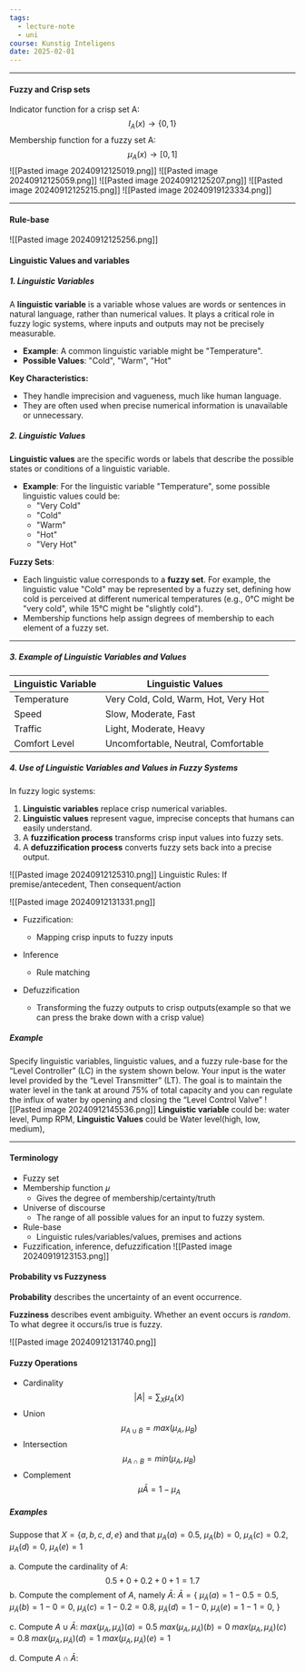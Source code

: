 ```yaml
---
tags:
  - lecture-note
  - uni
course: Kunstig Inteligens
date: 2025-02-01
---
```

--- 
#### Fuzzy and Crisp sets
Indicator function for a crisp set A:
$$
I_{A}(x)\rightarrow\{0,1\}
$$
Membership function for a fuzzy set A:
$$
\mu_{A}(x)\rightarrow [0,1]
$$
![[Pasted image 20240912125019.png]]
![[Pasted image 20240912125059.png]]
![[Pasted image 20240912125207.png]]
![[Pasted image 20240912125215.png]]
![[Pasted image 20240919123334.png]]

---

#### Rule-base
![[Pasted image 20240912125256.png]]

#### Linguistic Values and variables
##### **1. Linguistic Variables**

A **linguistic variable** is a variable whose values are words or sentences in natural language, rather than numerical values. It plays a critical role in fuzzy logic systems, where inputs and outputs may not be precisely measurable.

- **Example**: A common linguistic variable might be "Temperature".
- **Possible Values**: "Cold", "Warm", "Hot"

**Key Characteristics:**

- They handle imprecision and vagueness, much like human language.
- They are often used when precise numerical information is unavailable or unnecessary.

##### **2. Linguistic Values**

**Linguistic values** are the specific words or labels that describe the possible states or conditions of a linguistic variable.

- **Example**: For the linguistic variable "Temperature", some possible linguistic values could be:
    - "Very Cold"
    - "Cold"
    - "Warm"
    - "Hot"
    - "Very Hot"

**Fuzzy Sets**:

- Each linguistic value corresponds to a **fuzzy set**. For example, the linguistic value "Cold" may be represented by a fuzzy set, defining how cold is perceived at different numerical temperatures (e.g., 0°C might be "very cold", while 15°C might be "slightly cold").
- Membership functions help assign degrees of membership to each element of a fuzzy set.

---

##### **3. Example of Linguistic Variables and Values**

| Linguistic Variable | Linguistic Values                    |
| ------------------- | ------------------------------------ |
| Temperature         | Very Cold, Cold, Warm, Hot, Very Hot |
| Speed               | Slow, Moderate, Fast                 |
| Traffic             | Light, Moderate, Heavy               |
| Comfort Level       | Uncomfortable, Neutral, Comfortable  |

##### **4. Use of Linguistic Variables and Values in Fuzzy Systems**

In fuzzy logic systems:

1. **Linguistic variables** replace crisp numerical variables.
2. **Linguistic values** represent vague, imprecise concepts that humans can easily understand.
3. A **fuzzification process** transforms crisp input values into fuzzy sets.
4. A **defuzzification process** converts fuzzy sets back into a precise output.

![[Pasted image 20240912125310.png]]
Linguistic Rules:
If premise/antecedent, Then consequent/action


![[Pasted image 20240912131331.png]]
* Fuzzification:
	* Mapping crisp inputs to fuzzy inputs

* Inference
	* Rule matching
	
* Defuzzification
	* Transforming the fuzzy outputs to crisp outputs(example so that we can press the brake down with a crisp value)

##### Example
Specify linguistic variables, linguistic values, and a fuzzy rule-base for the “Level Controller” (LC) in the system shown below. Your input is the water level provided by the “Level Transmitter” (LT). The goal is to maintain the water level in the tank at around 75% of total capacity and you can regulate the influx of water by opening and closing the “Level Control Valve”
![[Pasted image 20240912145536.png]]
**Linguistic variable** could be: water level, Pump RPM, 
**Linguistic Values** could be Water level(high, low, medium), 

****

#### Terminology
* Fuzzy set
* Membership function 𝜇
	* Gives the degree of membership/certainty/truth
* Universe of discourse
	* The range of all possible values for an input to  fuzzy system.
* Rule-base
	* Linguistic rules/variables/values, premises and actions
* Fuzzification, inference, defuzzification
![[Pasted image 20240919123153.png]]

#### Probability vs Fuzzyness
**Probability** describes the uncertainty of an
event occurrence.

**Fuzziness** describes event ambiguity.
Whether an event occurs is *random*.
To what degree it occurs/is true is fuzzy.

![[Pasted image 20240912131740.png]]
#### Fuzzy Operations
* Cardinality
$$
|A|=\sum_{X}\mu_{A}(x)
$$
* Union
$$
\mu_{A\cup B}=max(\mu_{A},\mu_{B})
$$
* Intersection
$$
\mu_{A\cap B}=min(\mu_{A},\mu_{B})
$$
* Complement
$$
\mu \bar{A}=1-\mu_{A}
$$

##### Examples
Suppose that $X=\{a,b,c,d,e\}$ and that $\mu_{A}(a)=0.5$, $\mu_{A}(b)=0$, $\mu_{A}(c)=0.2$, $\mu_{A}(d)=0$, $\mu_{A}(e)=1$

a. Compute the cardinality of $A$:
$$
0.5+0+0.2+0+1=1.7
$$
b. Compute the complement of $A$, namely $\bar{A}$:
$\bar{A}=\{$
$\mu_{\bar{A}}(a)=1-0.5=0.5$,
$\mu_{\bar{A}}(b)=1-0=0$,
$\mu_{\bar{A}}(c)=1-0.2=0.8$,
$\mu_{\bar{A}}(d)=1-0$,
$\mu_{\bar{A}}(e)=1-1=0$,
$\}$

c. Compute $A\cup \bar{A}$:
$max(\mu_{A},\mu_{\bar{A}})(a)=0.5$
$max(\mu_{A},\mu_{\bar{A}})(b)=0$
$max(\mu_{A},\mu_{\bar{A}})(c)=0.8$
$max(\mu_{A},\mu_{\bar{A}})(d)=1$
$max(\mu_{A},\mu_{\bar{A}})(e)=1$

d. Compute $A\cap \bar{A}$:
